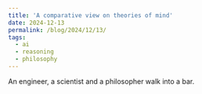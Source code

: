 ```yaml
---
title: 'A comparative view on theories of mind'
date: 2024-12-13
permalink: /blog/2024/12/13/
tags:
  - ai
  - reasoning
  - philosophy
---
```


An engineer, a scientist and a philosopher walk into a bar.